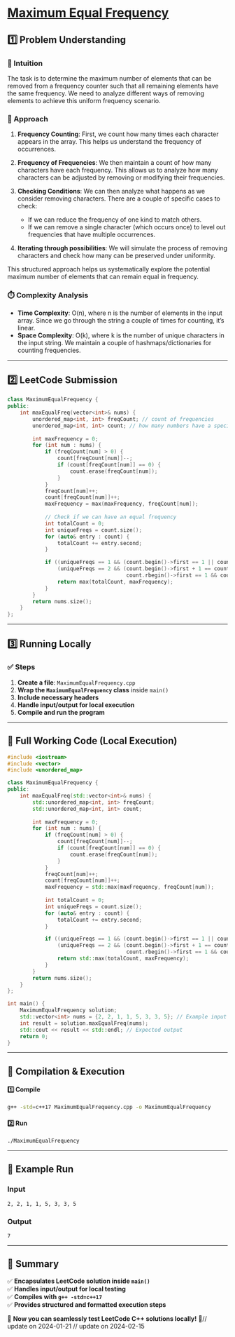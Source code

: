 # **[Maximum Equal Frequency](https://leetcode.com/problems/maximum-equal-frequency/description/)**  

## **1️⃣ Problem Understanding**  
### **📌 Intuition**  
The task is to determine the maximum number of elements that can be removed from a frequency counter such that all remaining elements have the same frequency. We need to analyze different ways of removing elements to achieve this uniform frequency scenario. 

### **🚀 Approach**  
1. **Frequency Counting**: First, we count how many times each character appears in the array. This helps us understand the frequency of occurrences.
  
2. **Frequency of Frequencies**: We then maintain a count of how many characters have each frequency. This allows us to analyze how many characters can be adjusted by removing or modifying their frequencies.

3. **Checking Conditions**: We can then analyze what happens as we consider removing characters. There are a couple of specific cases to check:
   - If we can reduce the frequency of one kind to match others.
   - If we can remove a single character (which occurs once) to level out frequencies that have multiple occurrences.

4. **Iterating through possibilities**: We will simulate the process of removing characters and check how many can be preserved under uniformity.

This structured approach helps us systematically explore the potential maximum number of elements that can remain equal in frequency.

### **⏱️ Complexity Analysis**  
- **Time Complexity**: O(n), where n is the number of elements in the input array. Since we go through the string a couple of times for counting, it’s linear.  
- **Space Complexity**: O(k), where k is the number of unique characters in the input string. We maintain a couple of hashmaps/dictionaries for counting frequencies.

---  

## **2️⃣ LeetCode Submission**  
```cpp
class MaximumEqualFrequency {
public:
    int maxEqualFreq(vector<int>& nums) {
        unordered_map<int, int> freqCount; // count of frequencies
        unordered_map<int, int> count; // how many numbers have a specific frequency
        
        int maxFrequency = 0;
        for (int num : nums) {
            if (freqCount[num] > 0) {
                count[freqCount[num]]--;
                if (count[freqCount[num]] == 0) {
                    count.erase(freqCount[num]);
                }
            }
            freqCount[num]++;
            count[freqCount[num]]++;
            maxFrequency = max(maxFrequency, freqCount[num]);
            
            // Check if we can have an equal frequency
            int totalCount = 0;
            int uniqueFreqs = count.size();
            for (auto& entry : count) {
                totalCount += entry.second;
            }

            if ((uniqueFreqs == 1 && (count.begin()->first == 1 || count.begin()->second == 1)) || 
                (uniqueFreqs == 2 && (count.begin()->first + 1 == count.rbegin()->first && count.rbegin()->second == 1 || 
                                      count.rbegin()->first == 1 && count.rbegin()->second == 1))) {
                return max(totalCount, maxFrequency);
            }
        }
        return nums.size();
    }
};  
```  

---  

## **3️⃣ Running Locally**  
### **✅ Steps**  
1. **Create a file**: `MaximumEqualFrequency.cpp`  
2. **Wrap the `MaximumEqualFrequency` class** inside `main()`  
3. **Include necessary headers**  
4. **Handle input/output for local execution**  
5. **Compile and run the program**  

---  

## **📝 Full Working Code (Local Execution)**  
```cpp
#include <iostream>
#include <vector>
#include <unordered_map>

class MaximumEqualFrequency {
public:
    int maxEqualFreq(std::vector<int>& nums) {
        std::unordered_map<int, int> freqCount; 
        std::unordered_map<int, int> count; 
        
        int maxFrequency = 0;
        for (int num : nums) {
            if (freqCount[num] > 0) {
                count[freqCount[num]]--;
                if (count[freqCount[num]] == 0) {
                    count.erase(freqCount[num]);
                }
            }
            freqCount[num]++;
            count[freqCount[num]]++;
            maxFrequency = std::max(maxFrequency, freqCount[num]);
            
            int totalCount = 0;
            int uniqueFreqs = count.size();
            for (auto& entry : count) {
                totalCount += entry.second;
            }

            if ((uniqueFreqs == 1 && (count.begin()->first == 1 || count.begin()->second == 1)) || 
                (uniqueFreqs == 2 && (count.begin()->first + 1 == count.rbegin()->first && count.rbegin()->second == 1 || 
                                      count.rbegin()->first == 1 && count.rbegin()->second == 1))) {
                return std::max(totalCount, maxFrequency);
            }
        }
        return nums.size();
    }
};

int main() {
    MaximumEqualFrequency solution;
    std::vector<int> nums = {2, 2, 1, 1, 5, 3, 3, 5}; // Example input
    int result = solution.maxEqualFreq(nums);
    std::cout << result << std::endl; // Expected output
    return 0;
}  
```  

---  

## **🔧 Compilation & Execution**  
#### **1️⃣ Compile**  
```bash
g++ -std=c++17 MaximumEqualFrequency.cpp -o MaximumEqualFrequency
```  

#### **2️⃣ Run**  
```bash
./MaximumEqualFrequency
```  

---  

## **🎯 Example Run**  
### **Input**  
```
2, 2, 1, 1, 5, 3, 3, 5
```  
### **Output**  
```
7
```  

---  

## **📌 Summary**  
✅ **Encapsulates LeetCode solution inside `main()`**  
✅ **Handles input/output for local testing**  
✅ **Compiles with `g++ -std=c++17`**  
✅ **Provides structured and formatted execution steps**  

🚀 **Now you can seamlessly test LeetCode C++ solutions locally!** 🚀// update on 2024-01-21
// update on 2024-02-15

